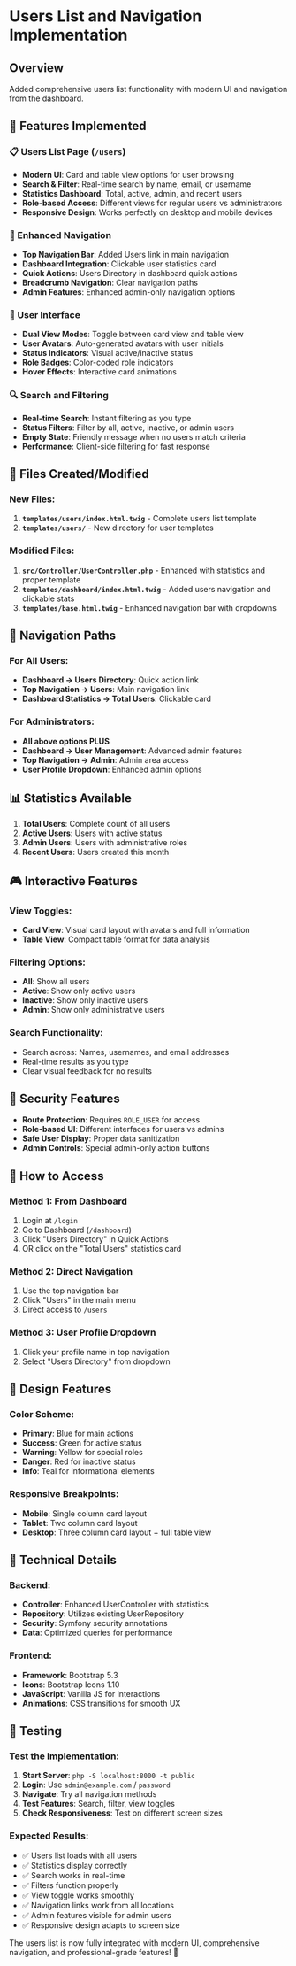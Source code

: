 # Users List and Navigation Implementation

## Overview
Added comprehensive users list functionality with modern UI and navigation from the dashboard.

## 🚀 Features Implemented

### **📋 Users List Page (`/users`)**
- **Modern UI**: Card and table view options for user browsing
- **Search & Filter**: Real-time search by name, email, or username
- **Statistics Dashboard**: Total, active, admin, and recent users
- **Role-based Access**: Different views for regular users vs administrators
- **Responsive Design**: Works perfectly on desktop and mobile devices

### **🧭 Enhanced Navigation**
- **Top Navigation Bar**: Added Users link in main navigation
- **Dashboard Integration**: Clickable user statistics card
- **Quick Actions**: Users Directory in dashboard quick actions
- **Breadcrumb Navigation**: Clear navigation paths
- **Admin Features**: Enhanced admin-only navigation options

### **🎨 User Interface**
- **Dual View Modes**: Toggle between card view and table view
- **User Avatars**: Auto-generated avatars with user initials
- **Status Indicators**: Visual active/inactive status
- **Role Badges**: Color-coded role indicators
- **Hover Effects**: Interactive card animations

### **🔍 Search and Filtering**
- **Real-time Search**: Instant filtering as you type
- **Status Filters**: Filter by all, active, inactive, or admin users
- **Empty State**: Friendly message when no users match criteria
- **Performance**: Client-side filtering for fast response

## 📁 Files Created/Modified

### **New Files:**
1. **`templates/users/index.html.twig`** - Complete users list template
2. **`templates/users/`** - New directory for user templates

### **Modified Files:**
1. **`src/Controller/UserController.php`** - Enhanced with statistics and proper template
2. **`templates/dashboard/index.html.twig`** - Added users navigation and clickable stats
3. **`templates/base.html.twig`** - Enhanced navigation bar with dropdowns

## 🎯 Navigation Paths

### **For All Users:**
- **Dashboard → Users Directory**: Quick action link
- **Top Navigation → Users**: Main navigation link
- **Dashboard Statistics → Total Users**: Clickable card

### **For Administrators:**
- **All above options PLUS**
- **Dashboard → User Management**: Advanced admin features
- **Top Navigation → Admin**: Admin area access
- **User Profile Dropdown**: Enhanced admin options

## 📊 Statistics Available

1. **Total Users**: Complete count of all users
2. **Active Users**: Users with active status
3. **Admin Users**: Users with administrative roles
4. **Recent Users**: Users created this month

## 🎮 Interactive Features

### **View Toggles:**
- **Card View**: Visual card layout with avatars and full information
- **Table View**: Compact table format for data analysis

### **Filtering Options:**
- **All**: Show all users
- **Active**: Show only active users
- **Inactive**: Show only inactive users
- **Admin**: Show only administrative users

### **Search Functionality:**
- Search across: Names, usernames, and email addresses
- Real-time results as you type
- Clear visual feedback for no results

## 🔐 Security Features

- **Route Protection**: Requires `ROLE_USER` for access
- **Role-based UI**: Different interfaces for users vs admins
- **Safe User Display**: Proper data sanitization
- **Admin Controls**: Special admin-only action buttons

## 🚦 How to Access

### **Method 1: From Dashboard**
1. Login at `/login`
2. Go to Dashboard (`/dashboard`)
3. Click "Users Directory" in Quick Actions
4. OR click on the "Total Users" statistics card

### **Method 2: Direct Navigation**
1. Use the top navigation bar
2. Click "Users" in the main menu
3. Direct access to `/users`

### **Method 3: User Profile Dropdown**
1. Click your profile name in top navigation
2. Select "Users Directory" from dropdown

## 🎨 Design Features

### **Color Scheme:**
- **Primary**: Blue for main actions
- **Success**: Green for active status
- **Warning**: Yellow for special roles
- **Danger**: Red for inactive status
- **Info**: Teal for informational elements

### **Responsive Breakpoints:**
- **Mobile**: Single column card layout
- **Tablet**: Two column card layout
- **Desktop**: Three column card layout + full table view

## 🔧 Technical Details

### **Backend:**
- **Controller**: Enhanced UserController with statistics
- **Repository**: Utilizes existing UserRepository
- **Security**: Symfony security annotations
- **Data**: Optimized queries for performance

### **Frontend:**
- **Framework**: Bootstrap 5.3
- **Icons**: Bootstrap Icons 1.10
- **JavaScript**: Vanilla JS for interactions
- **Animations**: CSS transitions for smooth UX

## 🚀 Testing

### **Test the Implementation:**
1. **Start Server**: `php -S localhost:8000 -t public`
2. **Login**: Use `admin@example.com` / `password`
3. **Navigate**: Try all navigation methods
4. **Test Features**: Search, filter, view toggles
5. **Check Responsiveness**: Test on different screen sizes

### **Expected Results:**
- ✅ Users list loads with all users
- ✅ Statistics display correctly
- ✅ Search works in real-time
- ✅ Filters function properly
- ✅ View toggle works smoothly
- ✅ Navigation links work from all locations
- ✅ Admin features visible for admin users
- ✅ Responsive design adapts to screen size

The users list is now fully integrated with modern UI, comprehensive navigation, and professional-grade features! 🎉
